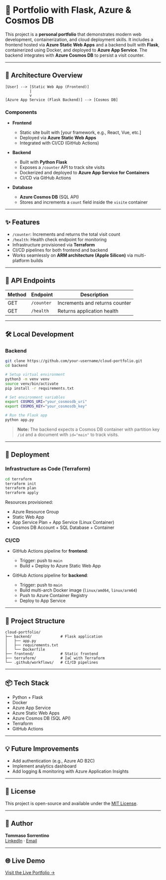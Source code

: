 # 🚀 Portfolio with Flask, Azure & Cosmos DB

This project is a **personal portfolio** that demonstrates modern web development, containerization, and cloud deployment skills. It includes a frontend hosted via **Azure Static Web Apps** and a backend built with **Flask**, containerized using Docker, and deployed to **Azure App Service**. The backend integrates with **Azure Cosmos DB** to persist a visit counter.

---

## 🧱 Architecture Overview

```
[User] --> [Static Web App (Frontend)]
           |
           v
[Azure App Service (Flask Backend)] --> [Cosmos DB]
```

### Components

- **Frontend**
  - Static site built with [your framework, e.g., React, Vue, etc.]
  - Deployed via **Azure Static Web Apps**
  - Integrated with CI/CD (GitHub Actions)

- **Backend**
  - Built with **Python Flask**
  - Exposes a `/counter` API to track site visits
  - Dockerized and deployed to **Azure App Service for Containers**
  - CI/CD via GitHub Actions

- **Database**
  - **Azure Cosmos DB** (SQL API)
  - Stores and increments a `count` field inside the `visite` container

---

## ✨ Features

- `/counter`: Increments and returns the total visit count
- `/health`: Health check endpoint for monitoring
- Infrastructure provisioned via **Terraform**
- CI/CD pipelines for both frontend and backend
- Works seamlessly on **ARM architecture (Apple Silicon)** via multi-platform builds

---

## 🧪 API Endpoints

| Method | Endpoint     | Description                    |
|--------|--------------|--------------------------------|
| GET    | `/counter`   | Increments and returns counter |
| GET    | `/health`    | Returns application health     |

---

## 🛠️ Local Development

### Backend

```bash
git clone https://github.com/your-username/cloud-portfolio.git
cd backend

# Setup virtual environment
python3 -m venv venv
source venv/bin/activate
pip install -r requirements.txt

# Set environment variables
export COSMOS_URI="your_cosmosdb_uri"
export COSMOS_KEY="your_cosmosdb_key"

# Run the Flask app
python app.py
```

> **Note:** The backend expects a Cosmos DB container with partition key `/id` and a document with `id="main"` to track visits.

---

## 🚀 Deployment

### Infrastructure as Code (Terraform)

```bash
cd terraform
terraform init
terraform plan
terraform apply
```

Resources provisioned:

- Azure Resource Group  
- Static Web App  
- App Service Plan + App Service (Linux Container)  
- Cosmos DB Account + SQL Database + Container

### CI/CD

- GitHub Actions pipeline for **frontend**:
  - Trigger: push to `main`
  - Build + Deploy to Azure Static Web App

- GitHub Actions pipeline for **backend**:
  - Trigger: push to `main`
  - Build multi-arch Docker image (`linux/amd64`, `linux/arm64`)
  - Push to Azure Container Registry
  - Deploy to App Service

---

## 📁 Project Structure

```
cloud-portfolio/
├── backend/             # Flask application
│   ├── app.py
│   ├── requirements.txt
│   └── Dockerfile
├── frontend/            # Static frontend
├── terraform/           # IaC with Terraform
└── .github/workflows/   # CI/CD pipelines
```

---

## 📦 Tech Stack

- Python + Flask
- Docker
- Azure App Service
- Azure Static Web Apps
- Azure Cosmos DB (SQL API)
- Terraform
- GitHub Actions

---

## 💡 Future Improvements

- Add authentication (e.g., Azure AD B2C)
- Implement analytics dashboard
- Add logging & monitoring with Azure Application Insights

---

## 📄 License

This project is open-source and available under the [MIT License](LICENSE).

---

## 👤 Author

**Tommaso Sorrentino**  
[LinkedIn](https://linkedin.com/in/tommaso-sorrentino) · [Email](mailto:t.sorrentino14@studenti.unisa.it)

---

## 🌐 Live Demo

[Visit the Live Portfolio →](https://your-staticwebapp-url.azurestaticapps.net)
